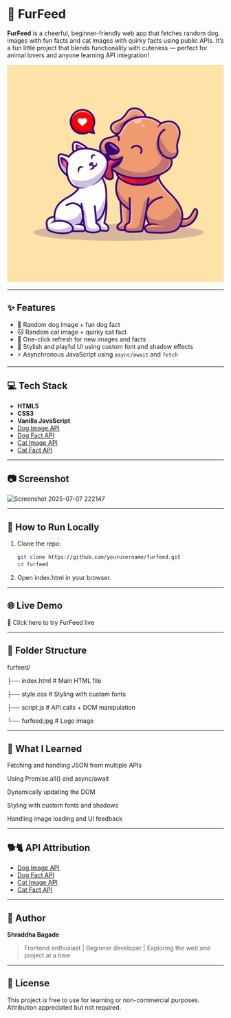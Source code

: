# 🐾 FurFeed

**FurFeed** is a cheerful, beginner-friendly web app that fetches random dog images with fun facts and cat images with quirky facts using public APIs. It’s a fun little project that blends functionality with cuteness — perfect for animal lovers and anyone learning API integration!

![FurFeed Logo](./furfeed.jpg)

---

## ✨ Features

- 🐶 Random dog image + fun dog fact
- 🐱 Random cat image + quirky cat fact
- 🔁 One-click refresh for new images and facts
- 🎨 Stylish and playful UI using custom font and shadow effects
- ⚡ Asynchronous JavaScript using `async/await` and `fetch`

---

## 💻 Tech Stack

- **HTML5**
- **CSS3**
- **Vanilla JavaScript**
- [Dog Image API](https://dog.ceo/)
- [Dog Fact API](https://dogapi.dog/api/v2/facts)
- [Cat Image API](https://thecatapi.com/)
- [Cat Fact API](https://catfact.ninja/)

---

## 📷 Screenshot
![Screenshot 2025-07-07 222147](https://github.com/user-attachments/assets/2efd2fa1-a056-4859-925a-8f5e7cb66b20)

---

## 🚀 How to Run Locally

1. Clone the repo:
   ```bash
   git clone https://github.com/yourusername/furfeed.git
   cd furfeed
2. Open index.html in your browser.

---

## 🌐 Live Demo
🔗 Click here to try FurFeed live

---

## 📁 Folder Structure
furfeed/

├── index.html        # Main HTML file

├── style.css         # Styling with custom fonts

├── script.js         # API calls + DOM manipulation

└── furfeed.jpg       # Logo image

---

## 🧠 What I Learned

Fetching and handling JSON from multiple APIs

Using Promise.all() and async/await

Dynamically updating the DOM

Styling with custom fonts and shadows

Handling image loading and UI feedback

---

## 🐕🐈 API Attribution
- [Dog Image API](https://dog.ceo/)
- [Dog Fact API](https://dogapi.dog/api/v2/facts)
- [Cat Image API](https://thecatapi.com/)
- [Cat Fact API](https://catfact.ninja/)

---

## 👤 Author

**Shraddha Bagade**  
> Frontend enthusiast | Beginner developer | Exploring the web one project at a time

---

## 📄 License

This project is free to use for learning or non-commercial purposes. Attribution appreciated but not required.
